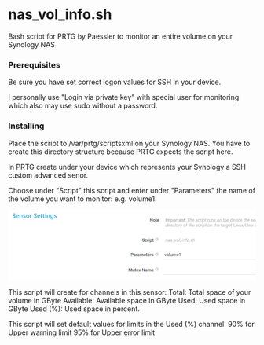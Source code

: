 # nas_vol_info.sh

Bash script for PRTG by Paessler to monitor an entire volume on your Synology NAS

### Prerequisites

Be sure you have set correct logon values for SSH in your device.

I personally use "Login via private key" with special user for monitoring which also may use sudo without a password.

### Installing

Place the script to /var/prtg/scriptsxml on your Synology NAS. You have to create this directory structure because PRTG expects the script here.

In PRTG create under your device which represents your Synology a SSH custom advanced senor.

Choose under "Script" this script and enter under "Parameters" the name of the volume you want to monitor: e.g. volume1.

![Screenshot1](https://github.com/WAdama/nas_vol_info/blob/master/images/nas_vol_info.png)

This script will create for channels in this sensor:
Total: Total space of your volume in GByte
Available: Available space in GByte
Used: Used space in GByte
Used (%): Used space in percent.

This script will set default values for limits in the Used (%) channel:
90% for Upper warning limit
95% for Upper error limit

